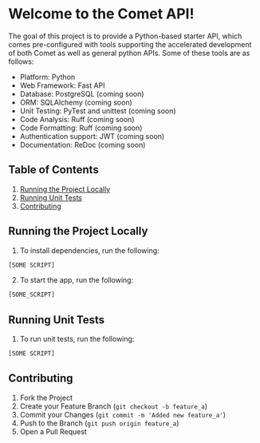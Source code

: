 # Welcome to the Comet API!

The goal of this project is to provide a Python-based starter API, which comes pre-configured with tools supporting the accelerated development of both Comet as well as general python APIs. Some of these tools are as follows:

- Platform: Python
- Web Framework: Fast API
- Database: PostgreSQL (coming soon)
- ORM: SQLAlchemy (coming soon)
- Unit Testing: PyTest and unittest (coming soon)
- Code Analysis: Ruff (coming soon)
- Code Formatting: Ruff (coming soon)
- Authentication support: JWT (coming soon)
- Documentation: ReDoc (coming soon)

## Table of Contents

1. [Running the Project Locally](#running-the-project-locally)
2. [Running Unit Tests](#running-unit-tests)
3. [Contributing](#contributing)

## Running the Project Locally

1. To install dependencies, run the following:

```sh
[SOME SCRIPT]
```

2. To start the app, run the following:

```sh
[SOME_SCRIPT]
```

## Running Unit Tests

1. To run unit tests, run the following:

```sh
[SOME SCRIPT]
```

## Contributing

1. Fork the Project
2. Create your Feature Branch (`git checkout -b feature_a`)
3. Commit your Changes (`git commit -m 'Added new feature_a'`)
4. Push to the Branch (`git push origin feature_a`)
5. Open a Pull Request
